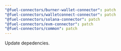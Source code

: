 ```yaml
---
"@fuel-connectors/burner-wallet-connector": patch
"@fuel-connectors/walletconnect-connector": patch
"@fuel-connectors/solana-connector": patch
"@fuel-connectors/evm-connector": patch
"@fuel-connectors/common": patch
---
```


Update depedencies.
